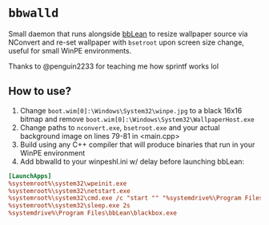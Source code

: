 # `bbwalld`

Small daemon that runs alongside [bbLean](https://bb4win.sourceforge.net/bblean/) to resize wallpaper source via NConvert and re-set wallpaper with `bsetroot` upon screen size change, useful for small WinPE environments.

Thanks to @penguin2233 for teaching me how sprintf works lol

## How to use?

1. Change `boot.wim[0]:\Windows\System32\winpe.jpg` to a black 16x16 bitmap and remove `boot.wim[0]:\Windows\System32\WallpaperHost.exe`
2. Change paths to `nconvert.exe`, `bsetroot.exe` and your actual background image on lines 79-81 in <main.cpp>
3. Build using any C++ compiler that will produce binaries that run in your WinPE environment
4. Add bbwalld to your winpeshl.ini w/ delay before launching bbLean:
```ini
[LaunchApps]
%systemroot%\system32\wpeinit.exe
%systemroot%\system32\netstart.exe
%systemroot%\system32\cmd.exe /c "start "" "%systemdrive%\Program Files\bbLean\bbwalld.exe""
%systemroot%\system32\sleep.exe 2s
%systemdrive%\Program Files\bbLean\blackbox.exe
```
